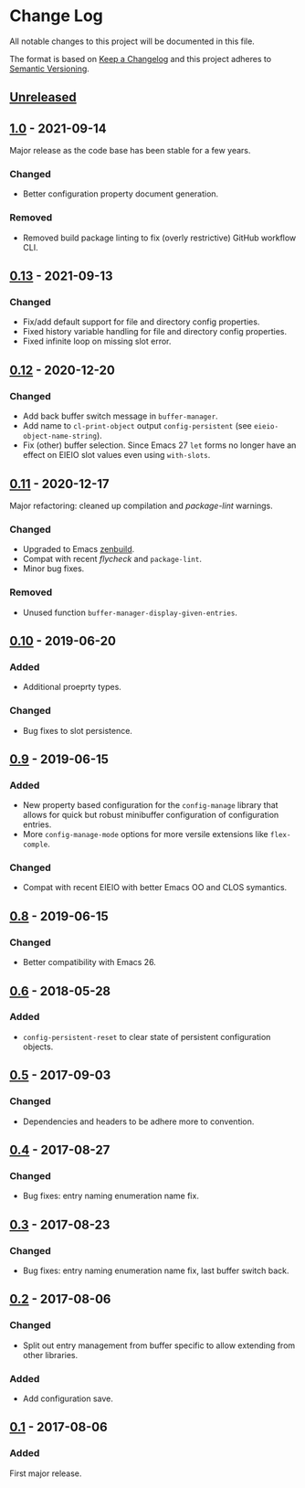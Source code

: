 # Change Log

All notable changes to this project will be documented in this file.

The format is based on [Keep a Changelog](http://keepachangelog.com/)
and this project adheres to [Semantic Versioning](http://semver.org/).


## [Unreleased]


## [1.0] - 2021-09-14
Major release as the code base has been stable for a few years.

### Changed
- Better configuration property document generation.

### Removed
- Removed build package linting to fix (overly restrictive) GitHub workflow
  CLI.


## [0.13] - 2021-09-13
### Changed
- Fix/add default support for file and directory config properties.
- Fixed history variable handling for file and directory config properties.
- Fixed infinite loop on missing slot error.

## [0.12] - 2020-12-20
### Changed
- Add back buffer switch message in `buffer-manager`.
- Add name to `cl-print-object` output `config-persistent` (see
  `eieio-object-name-string`).
- Fix (other) buffer selection.  Since Emacs 27 `let` forms no longer have an
  effect on EIEIO slot values even using `with-slots`.


## [0.11] - 2020-12-17
Major refactoring: cleaned up compilation and *package-lint* warnings.

### Changed
- Upgraded to Emacs [zenbuild].
- Compat with recent *flycheck* and `package-lint`.
- Minor bug fixes.

### Removed
- Unused function `buffer-manager-display-given-entries`.


## [0.10] - 2019-06-20
### Added
- Additional proeprty types.
### Changed
- Bug fixes to slot persistence.


## [0.9] - 2019-06-15
### Added
- New property based configuration for the `config-manage` library that allows
  for quick but robust minibuffer configuration of configuration entries.
- More `config-manage-mode` options for more versile extensions like
  `flex-comple`.

### Changed
- Compat with recent EIEIO with better Emacs OO and CLOS symantics.


## [0.8] - 2019-06-15
### Changed
- Better compatibility with Emacs 26.


## [0.6] - 2018-05-28
### Added
- `config-persistent-reset` to clear state of persistent configuration objects.


## [0.5] - 2017-09-03
### Changed
- Dependencies and headers to be adhere more to convention.


## [0.4] - 2017-08-27
### Changed
- Bug fixes: entry naming enumeration name fix.


## [0.3] - 2017-08-23
### Changed
- Bug fixes: entry naming enumeration name fix, last buffer switch back.


## [0.2] - 2017-08-06
### Changed
- Split out entry management from buffer specific to allow extending from other
  libraries.

### Added
- Add configuration save.


## [0.1] - 2017-08-06
### Added
First major release.


<!-- links -->
[Unreleased]: https://github.com/plandes/buffer-manage/compare/v1.0...HEAD
[1.0]: https://github.com/plandes/buffer-manage/compare/v0.13...v1.0
[0.13]: https://github.com/plandes/buffer-manage/compare/v0.12...v0.13
[0.12]: https://github.com/plandes/buffer-manage/compare/v0.11...v0.12
[0.11]: https://github.com/plandes/buffer-manage/compare/v0.10...v0.11
[0.10]: https://github.com/plandes/buffer-manage/compare/v0.9...v0.10
[0.9]: https://github.com/plandes/buffer-manage/compare/v0.8...v0.9
[0.8]: https://github.com/plandes/buffer-manage/compare/v0.7...v0.8
[0.7]: https://github.com/plandes/buffer-manage/compare/v0.6...v0.7
[0.6]: https://github.com/plandes/buffer-manage/compare/v0.5...v0.6
[0.5]: https://github.com/plandes/buffer-manage/compare/v0.4...v0.5
[0.4]: https://github.com/plandes/buffer-manage/compare/v0.3...v0.4
[0.3]: https://github.com/plandes/buffer-manage/compare/v0.2...v0.3
[0.2]: https://github.com/plandes/buffer-manage/compare/v0.1...v0.2
[0.1]: https://github.com/plandes/buffer-manage/compare/0c28b86...v0.1

[zenbuild]: https://github.com/plandes/zenbuild
